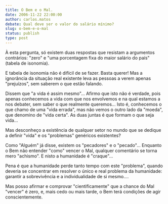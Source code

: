 ```yaml
---
title: O Bem e o Mal.
date: 2006-11-22 22:00:00
author: carlos.matos
debate: Qual deve ser o valor do salário mínimo?
slug: o-bem-e-o-mal
status: publish 
type: post
---
```


À esta pergunta, só existem duas respostas que resistam a argumentos contrários: "zero" e "uma porcentagem fixa do maior salário do país" (tabela de isonomia).  

E tabela de isonomia não é difícil de se fazer. Basta querer! Mas a ignorância da situação real existente leva as pessoas a verem apenas "prejuízos", sem saberem o que estão falando.  

Dissem que "a vida é assim mesmo"... Afirmo que isto não é verdade, pois apenas conhecemos a vida com que nos envolvemos e na qual estamos a nos debater, sem saber o que realmente queremos... Isto é, conhecemos o que chamo de uma "vida errada", mas não vemos o outro lado da "moeda", que denomino de "vida certa". As duas juntas é que formam o que seja vida...  

Mas desconheço a existência de qualquer setor no mundo que se dedique a definir "vida" e os "problemas" genéricos existentes?  

Como "Alguém" já disse, existem os "pecadores" e o "pecado"... Enquanto o Bem não entender "como" vencer o Mal, qualquer comentário se torna mero "achismo". E nisto a humanidade é "craque"...  

Pena é que a humanidade perde tanto tempo com este "problema", quando deveria se concentrar em resolver o único e real problema da humanidade: garantir a sobrevivência e a individualidade de si mesmo....  

Mas posso afirmar e comprovar "cientificamente" que a chance do Mal "vencer" é zero, e, mais cedo ou mais tarde, o Bem terá condições de agir conscientemente.
